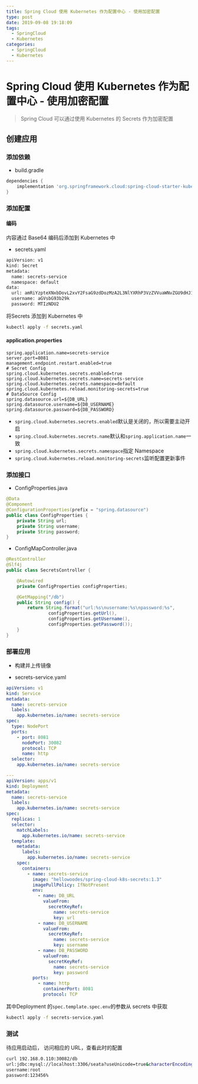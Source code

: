 ```yaml
---
title: Spring Cloud 使用 Kubernetes 作为配置中心 - 使用加密配置
type: post
date: 2019-09-08 19:18:09
tags:
  - SpringCloud
  - Kubernetes
categories:
  - SpringCloud
  - Kubernetes
---
```


# Spring Cloud 使用 Kubernetes 作为配置中心 - 使用加密配置

> Spring Cloud 可以通过使用 Kubernetes 的 Secrets 作为加密配置

## 创建应用

### 添加依赖

- build.gradle

```groovy
dependencies {
	implementation 'org.springframework.cloud:spring-cloud-starter-kubernetes-config'
}
```

### 添加配置

#### 编码

内容通过 Base64 编码后添加到 Kubernetes 中

- secrets.yaml

```bash
apiVersion: v1
kind: Secret
metadata:
  name: secrets-service
  namespace: default
data:
  url: amRiYzpteXNxbDovL2xvY2FsaG9zdDozMzA2L3NlYXRhP3VzZVVuaWNvZGU9dHJ1ZSZjaGFyYWN0ZXJFbmNvZGluZz11dGY4JmFsbG93TXVsdGlRdWVyaWVzPXRydWUmdXNlU1NMPWZhbHNl
  username: aGVsbG93b29k
  password: MTIzNDU2
```

将Secrets 添加到 Kubernetes 中

```bash
kubectl apply -f secrets.yaml
```

#### application.properties

```properties
spring.application.name=secrets-service
server.port=8081
management.endpoint.restart.enabled=true
# Secret Config
spring.cloud.kubernetes.secrets.enabled=true
spring.cloud.kubernetes.secrets.name=secrets-service
spring.cloud.kubernetes.secrets.namespace=default
spring.cloud.kubernetes.reload.monitoring-secrets=true
# DataSource Config
spring.datasource.url=${DB_URL}
spring.datasource.username=${DB_USERNAME}
spring.datasource.password=${DB_PASSWORD}
```

- `spring.cloud.kubernetes.secrets.enabled`默认是关闭的，所以需要主动开启
- `spring.cloud.kubernetes.secrets.name`默认和`spring.application.name`一致
- `spring.cloud.kubernetes.secrets.namespace`指定 Namespace
- `spring.cloud.kubernetes.reload.monitoring-secrets`监听配置更新事件

### 添加接口

- ConfigProperties.java

```java
@Data
@Component
@ConfigurationProperties(prefix = "spring.datasource")
public class ConfigProperties {
    private String url;
    private String username;
    private String password;
}
```

- ConfigMapController.java

```java
@RestController
@Slf4j
public class SecretsController {

    @Autowired
    private ConfigProperties configProperties;

    @GetMapping("/db")
    public String config() {
        return String.format("url:%s\nusername:%s\npassword:%s",
                configProperties.getUrl(),
                configProperties.getUsername(),
                configProperties.getPassword());
    }
}
```

### 部署应用

- 构建并上传镜像

- secrets-service.yaml

```yaml
apiVersion: v1
kind: Service
metadata:
  name: secrets-service
  labels:
    app.kubernetes.io/name: secrets-service
spec:
  type: NodePort
  ports:
    - port: 8081
      nodePort: 30082
      protocol: TCP
      name: http
  selector:
    app.kubernetes.io/name: secrets-service

---
apiVersion: apps/v1
kind: Deployment
metadata:
  name: secrets-service
  labels:
    app.kubernetes.io/name: secrets-service
spec:
  replicas: 1
  selector:
    matchLabels:
      app.kubernetes.io/name: secrets-service
  template:
    metadata:
      labels:
        app.kubernetes.io/name: secrets-service
    spec:
      containers:
        - name: secrets-service
          image: "hellowoodes/spring-cloud-k8s-secrets:1.3"
          imagePullPolicy: IfNotPresent
          env:
            - name: DB_URL
              valueFrom:
                secretKeyRef:
                  name: secrets-service
                  key: url
            - name: DB_USERNAME
              valueFrom:
                secretKeyRef:
                  name: secrets-service
                  key: username
            - name: DB_PASSWORD
              valueFrom:
                secretKeyRef:
                  name: secrets-service
                  key: password
          ports:
            - name: http
              containerPort: 8081
              protocol: TCP
```

其中Deployment 的`spec.template.spec.env`的参数从 secrets 中获取

```bash
kubectl apply -f secrets-service.yaml
```

### 测试

待应用启动后， 访问相应的 URL，查看此时的配置

```bash
curl 192.168.0.110:30082/db
url:jdbc:mysql://localhost:3306/seata?useUnicode=true&characterEncoding=utf8&allowMultiQueries=true&useSSL=false
username:root
password:123456%
```
